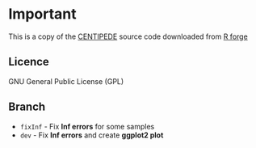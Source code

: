 # Important

This is a copy of the [CENTIPEDE](http://centipede.uchicago.edu/) source code downloaded from [R forge](https://r-forge.r-project.org/projects/centipede/)


## Licence

GNU General Public License (GPL)

## Branch

+ `fixInf` - Fix **Inf errors** for some samples     
+ `dev` - Fix **Inf errors** and create **ggplot2 plot**    
